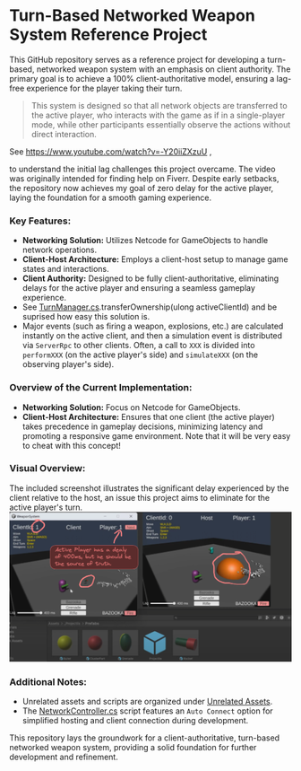 ﻿# Turn-Based Networked Weapon System Reference Project

This GitHub repository serves as a reference project for developing a turn-based,
networked weapon system with an emphasis on client authority.
The primary goal is to achieve a 100% client-authoritative model,
ensuring a lag-free experience for the player taking their turn.

> This system is designed so that all network objects are transferred to the active player,
> who interacts with the game as if in a single-player mode,
> while other participants essentially observe the actions without direct interaction.

See https://www.youtube.com/watch?v=-Y20iiZXzuU ,

to understand the initial lag challenges this project overcame. 
The video was originally intended for finding help on Fiverr.
Despite early setbacks, the repository now achieves my goal of zero delay
for the active player, laying the foundation for a smooth gaming experience.

### Key Features:

- **Networking Solution:** Utilizes Netcode for GameObjects to handle network operations.
- **Client-Host Architecture:** Employs a client-host setup to manage game states and interactions.
- **Client Authority:** Designed to be fully client-authoritative, eliminating delays for the active player and ensuring
  a seamless gameplay experience.
- See [TurnManager.cs](Assets%2FUnrelated%20Assets%2FScripts%2FManager%2FTurnManager.cs).transferOwnership(ulong
  activeClientId) and be suprised how easy this solution is.
- Major events (such as firing a weapon, explosions, etc.) are calculated instantly on the active client, 
and then a simulation event is distributed via `ServerRpc` to other clients. 
Often, a call to `XXX` is divided into `performXXX` (on the active player's side) 
and `simulateXXX` (on the observing player's side).

### Overview of the Current Implementation:

- **Networking Solution:** Focus on Netcode for GameObjects.
- **Client-Host Architecture:** Ensures that one client (the active player) takes precedence in gameplay decisions,
  minimizing latency and promoting a responsive game environment. Note that it will be very easy to cheat with this concept!

### Visual Overview:

The included screenshot illustrates the significant delay experienced by the client relative to the host, an issue this
project aims to eliminate for the active player's turn.
![Overview.png](docs%2FOverview.png)

### Additional Notes:

- Unrelated assets and scripts are organized under [Unrelated Assets](Assets%2FUnrelated%20Assets).
- The [NetworkController.cs](Assets%2FUnrelated%20Assets%2FScripts%2FNetworkController.cs) script features
  an `Auto Connect` option for simplified hosting and client connection during development.

This repository lays the groundwork for a client-authoritative,
turn-based networked weapon system,
providing a solid foundation for further development and refinement.